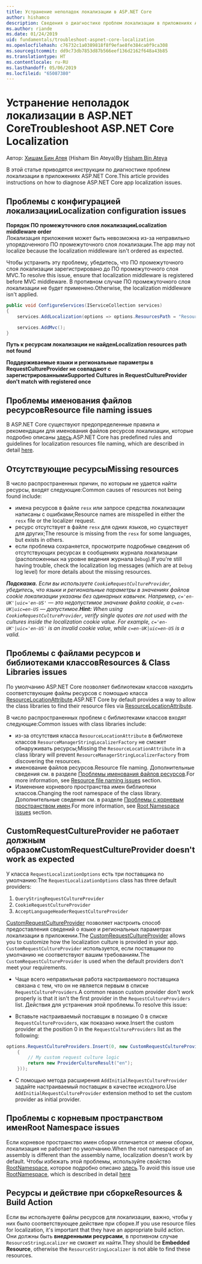 ```yaml
---
title: Устранение неполадок локализации в ASP.NET Core
author: hishamco
description: Сведения о диагностике проблем локализации в приложениях ASP.NET Core.
ms.author: riande
ms.date: 01/24/2019
uid: fundamentals/troubleshoot-aspnet-core-localization
ms.openlocfilehash: c76732c1a0389818f8f9efae8fe384ca0f9ca308
ms.sourcegitcommit: dd9c73db7853d87b566eef136d2162f648a43b85
ms.translationtype: HT
ms.contentlocale: ru-RU
ms.lasthandoff: 05/06/2019
ms.locfileid: "65087380"
---
```

# <a name="troubleshoot-aspnet-core-localization"></a><span data-ttu-id="40aa0-103">Устранение неполадок локализации в ASP.NET Core</span><span class="sxs-lookup"><span data-stu-id="40aa0-103">Troubleshoot ASP.NET Core Localization</span></span>

<span data-ttu-id="40aa0-104">Автор: [Хишам Бин Атея](https://github.com/hishamco) (Hisham Bin Ateya)</span><span class="sxs-lookup"><span data-stu-id="40aa0-104">By [Hisham Bin Ateya](https://github.com/hishamco)</span></span>

<span data-ttu-id="40aa0-105">В этой статье приводятся инструкции по диагностике проблем локализации в приложениях ASP.NET Core.</span><span class="sxs-lookup"><span data-stu-id="40aa0-105">This article provides instructions on how to diagnose ASP.NET Core app localization issues.</span></span>

## <a name="localization-configuration-issues"></a><span data-ttu-id="40aa0-106">Проблемы с конфигурацией локализации</span><span class="sxs-lookup"><span data-stu-id="40aa0-106">Localization configuration issues</span></span>

<span data-ttu-id="40aa0-107">**Порядок ПО промежуточного слоя локализации**</span><span class="sxs-lookup"><span data-stu-id="40aa0-107">**Localization middleware order**</span></span>  
<span data-ttu-id="40aa0-108">Локализация приложения может быть невозможна из-за неправильно упорядоченного ПО промежуточного слоя локализации.</span><span class="sxs-lookup"><span data-stu-id="40aa0-108">The app may not localize because the localization middleware isn't ordered as expected.</span></span>

<span data-ttu-id="40aa0-109">Чтобы устранить эту проблему, убедитесь, что ПО промежуточного слоя локализации зарегистрировано до ПО промежуточного слоя MVC.</span><span class="sxs-lookup"><span data-stu-id="40aa0-109">To resolve this issue, ensure that localization middleware is registered before MVC middleware.</span></span> <span data-ttu-id="40aa0-110">В противном случае ПО промежуточного слоя локализации не будет применено.</span><span class="sxs-lookup"><span data-stu-id="40aa0-110">Otherwise, the localization middleware isn't applied.</span></span>

```csharp
public void ConfigureServices(IServiceCollection services)
{
    services.AddLocalization(options => options.ResourcesPath = "Resources");

    services.AddMvc();
}
```

<span data-ttu-id="40aa0-111">**Путь к ресурсам локализации не найден**</span><span class="sxs-lookup"><span data-stu-id="40aa0-111">**Localization resources path not found**</span></span>

<span data-ttu-id="40aa0-112">**Поддерживаемые языки и региональные параметры в RequestCultureProvider не совпадают с зарегистрированными**</span><span class="sxs-lookup"><span data-stu-id="40aa0-112">**Supported Cultures in RequestCultureProvider don't match with registered once**</span></span>  

## <a name="resource-file-naming-issues"></a><span data-ttu-id="40aa0-113">Проблемы именования файлов ресурсов</span><span class="sxs-lookup"><span data-stu-id="40aa0-113">Resource file naming issues</span></span>

<span data-ttu-id="40aa0-114">В ASP.NET Core существуют предопределенные правила и рекомендации для именования файлов ресурсов локализации, которые подробно описаны [здесь](xref:fundamentals/localization?view=aspnetcore-2.2#resource-file-naming).</span><span class="sxs-lookup"><span data-stu-id="40aa0-114">ASP.NET Core has predefined rules and guidelines for localization resources file naming, which are described in detail [here](xref:fundamentals/localization?view=aspnetcore-2.2#resource-file-naming).</span></span>

## <a name="missing-resources"></a><span data-ttu-id="40aa0-115">Отсутствующие ресурсы</span><span class="sxs-lookup"><span data-stu-id="40aa0-115">Missing resources</span></span>

<span data-ttu-id="40aa0-116">В число распространенных причин, по которым не удается найти ресурсы, входят следующие:</span><span class="sxs-lookup"><span data-stu-id="40aa0-116">Common causes of resources not being found include:</span></span>

- <span data-ttu-id="40aa0-117">имена ресурсов в файле `resx` или запросе средства локализации написаны с ошибками;</span><span class="sxs-lookup"><span data-stu-id="40aa0-117">Resource names are misspelled in either the `resx` file or the localizer request.</span></span>
- <span data-ttu-id="40aa0-118">ресурс отсутствует в файле `resx` для одних языков, но существует для других;</span><span class="sxs-lookup"><span data-stu-id="40aa0-118">The resource is missing from the `resx` for some languages, but exists in others.</span></span>
- <span data-ttu-id="40aa0-119">если проблема сохраняется, просмотрите подробные сведения об отсутствующих ресурсах в сообщениях журнала локализации (расположенных на уровне ведения журнала `Debug`).</span><span class="sxs-lookup"><span data-stu-id="40aa0-119">If you're still having trouble, check the localization log messages (which are at `Debug` log level) for more details about the missing resources.</span></span>

<span data-ttu-id="40aa0-120">_**Подсказка.** Если вы используете `CookieRequestCultureProvider`, убедитесь, что языки и региональные параметры в значениях файлов cookie локализации указаны без одинарных кавычек. Например, `c='en-UK'|uic='en-US'` — это недопустимое значение файла cookie, а `c=en-UK|uic=en-US` — допустимое._</span><span class="sxs-lookup"><span data-stu-id="40aa0-120">_**Hint:** When using `CookieRequestCultureProvider`, verify single quotes are not used with the cultures inside the localization cookie value. For example, `c='en-UK'|uic='en-US'` is an invalid cookie value, while `c=en-UK|uic=en-US` is a valid._</span></span>

## <a name="resources--class-libraries-issues"></a><span data-ttu-id="40aa0-121">Проблемы с файлами ресурсов и библиотеками классов</span><span class="sxs-lookup"><span data-stu-id="40aa0-121">Resources & Class Libraries issues</span></span>

<span data-ttu-id="40aa0-122">По умолчанию ASP.NET Core позволяет библиотекам классов находить соответствующие файлы ресурсов с помощью класса [ResourceLocationAttribute](/dotnet/api/microsoft.extensions.localization.resourcelocationattribute?view=aspnetcore-2.1).</span><span class="sxs-lookup"><span data-stu-id="40aa0-122">ASP.NET Core by default provides a way to allow the class libraries to find their resource files via [ResourceLocationAttribute](/dotnet/api/microsoft.extensions.localization.resourcelocationattribute?view=aspnetcore-2.1).</span></span>

<span data-ttu-id="40aa0-123">В число распространенных проблем с библиотеками классов входят следующие:</span><span class="sxs-lookup"><span data-stu-id="40aa0-123">Common issues with class libraries include:</span></span>
- <span data-ttu-id="40aa0-124">из-за отсутствия класса `ResourceLocationAttribute` в библиотеке классов `ResourceManagerStringLocalizerFactory` не сможет обнаруживать ресурсы;</span><span class="sxs-lookup"><span data-stu-id="40aa0-124">Missing the `ResourceLocationAttribute` in a class library will prevent `ResourceManagerStringLocalizerFactory` from discovering the resources.</span></span>
- <span data-ttu-id="40aa0-125">именование файлов ресурсов.</span><span class="sxs-lookup"><span data-stu-id="40aa0-125">Resource file naming.</span></span> <span data-ttu-id="40aa0-126">Дополнительные сведения см. в разделе [Проблемы именования файлов ресурсов](#resource-file-naming-issues).</span><span class="sxs-lookup"><span data-stu-id="40aa0-126">For more information, see [Resource file naming issues](#resource-file-naming-issues) section.</span></span>
- <span data-ttu-id="40aa0-127">Изменение корневого пространства имен библиотеки классов.</span><span class="sxs-lookup"><span data-stu-id="40aa0-127">Changing the root namespace of the class library.</span></span> <span data-ttu-id="40aa0-128">Дополнительные сведения см. в разделе [Проблемы с корневым пространством имен](#root-namespace-issues).</span><span class="sxs-lookup"><span data-stu-id="40aa0-128">For more information, see [Root Namespace issues](#root-namespace-issues) section.</span></span>

## <a name="customrequestcultureprovider-doesnt-work-as-expected"></a><span data-ttu-id="40aa0-129">CustomRequestCultureProvider не работает должным образом</span><span class="sxs-lookup"><span data-stu-id="40aa0-129">CustomRequestCultureProvider doesn't work as expected</span></span>

<span data-ttu-id="40aa0-130">У класса `RequestLocalizationOptions` есть три поставщика по умолчанию:</span><span class="sxs-lookup"><span data-stu-id="40aa0-130">The `RequestLocalizationOptions` class has three default providers:</span></span>

1. `QueryStringRequestCultureProvider`
2. `CookieRequestCultureProvider`
3. `AcceptLanguageHeaderRequestCultureProvider`

<span data-ttu-id="40aa0-131">[CustomRequestCultureProvider](/dotnet/api/microsoft.aspnetcore.localization.customrequestcultureprovider?view=aspnetcore-2.1) позволяет настроить способ предоставления сведений о языке и региональных параметрах локализации в приложении.</span><span class="sxs-lookup"><span data-stu-id="40aa0-131">The [CustomRequestCultureProvider](/dotnet/api/microsoft.aspnetcore.localization.customrequestcultureprovider?view=aspnetcore-2.1) allows you to customize how the localization culture is provided in your app.</span></span> <span data-ttu-id="40aa0-132">`CustomRequestCultureProvider` используется, если поставщики по умолчанию не соответствуют вашим требованиям.</span><span class="sxs-lookup"><span data-stu-id="40aa0-132">The `CustomRequestCultureProvider` is used when the default providers don't meet your requirements.</span></span>

- <span data-ttu-id="40aa0-133">Чаще всего неправильная работа настраиваемого поставщика связана с тем, что он не является первым в списке `RequestCultureProviders`.</span><span class="sxs-lookup"><span data-stu-id="40aa0-133">A common reason custom provider don't work properly is that it isn't the first provider in the `RequestCultureProviders` list.</span></span> <span data-ttu-id="40aa0-134">Действия для устранения этой проблемы.</span><span class="sxs-lookup"><span data-stu-id="40aa0-134">To resolve this issue:</span></span>

- <span data-ttu-id="40aa0-135">Вставьте настраиваемый поставщик в позицию 0 в списке `RequestCultureProviders`, как показано ниже.</span><span class="sxs-lookup"><span data-stu-id="40aa0-135">Insert the custom provider at the position 0 in the `RequestCultureProviders` list as the following:</span></span>

```csharp
options.RequestCultureProviders.Insert(0, new CustomRequestCultureProvider(async context =>
    {
        // My custom request culture logic
        return new ProviderCultureResult("en");
    }));
```

- <span data-ttu-id="40aa0-136">С помощью метода расширения `AddInitialRequestCultureProvider` задайте настраиваемый поставщик в качестве исходного.</span><span class="sxs-lookup"><span data-stu-id="40aa0-136">Use `AddInitialRequestCultureProvider` extension method to set the custom provider as initial provider.</span></span>

## <a name="root-namespace-issues"></a><span data-ttu-id="40aa0-137">Проблемы с корневым пространством имен</span><span class="sxs-lookup"><span data-stu-id="40aa0-137">Root Namespace issues</span></span>

<span data-ttu-id="40aa0-138">Если корневое пространство имен сборки отличается от имени сборки, локализация не работает по умолчанию.</span><span class="sxs-lookup"><span data-stu-id="40aa0-138">When the root namespace of an assembly is different than the assembly name, localization doesn't work by default.</span></span> <span data-ttu-id="40aa0-139">Чтобы избежать этой проблемы, используйте свойство [RootNamespace](/dotnet/api/microsoft.extensions.localization.rootnamespaceattribute?view=aspnetcore-2.1), которое подробно описано [здесь](xref:fundamentals/localization?view=aspnetcore-2.2#resource-file-naming).</span><span class="sxs-lookup"><span data-stu-id="40aa0-139">To avoid this issue use [RootNamespace](/dotnet/api/microsoft.extensions.localization.rootnamespaceattribute?view=aspnetcore-2.1), which is described in detail [here](xref:fundamentals/localization?view=aspnetcore-2.2#resource-file-naming)</span></span>

## <a name="resources--build-action"></a><span data-ttu-id="40aa0-140">Ресурсы и действие при сборке</span><span class="sxs-lookup"><span data-stu-id="40aa0-140">Resources & Build Action</span></span>

<span data-ttu-id="40aa0-141">Если вы используете файлы ресурсов для локализации, важно, чтобы у них было соответствующее действие при сборке.</span><span class="sxs-lookup"><span data-stu-id="40aa0-141">If you use resource files for localization, it's important that they have an appropriate build action.</span></span> <span data-ttu-id="40aa0-142">Они должны быть **внедренными ресурсами**, в противном случае `ResourceStringLocalizer` не сможет их найти.</span><span class="sxs-lookup"><span data-stu-id="40aa0-142">They should be **Embedded Resource**, otherwise the `ResourceStringLocalizer` is not able to find these resources.</span></span>
